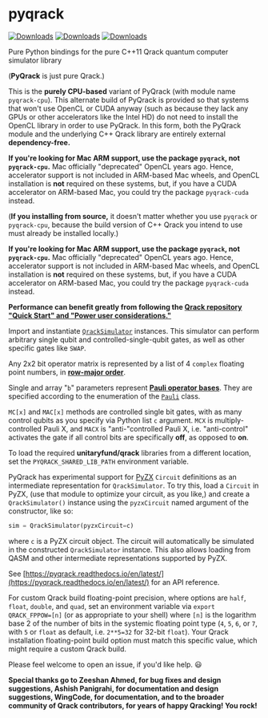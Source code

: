 # pyqrack
[![Downloads](https://pepy.tech/badge/pyqrack-cpu)](https://pepy.tech/project/pyqrack-cpu) [![Downloads](https://pepy.tech/badge/pyqrack-cpu/month)](https://pepy.tech/project/pyqrack-cpu) [![Downloads](https://static.pepy.tech/badge/pyqrack-cpu/week)](https://pepy.tech/project/pyqrack-cpu)

Pure Python bindings for the pure C++11 Qrack quantum computer simulator library

(**PyQrack** is just pure Qrack.)

This is the **purely CPU-based** variant of PyQrack (with module name `pyqrack-cpu`). This alternate build of PyQrack is provided so that systems that won't use OpenCL or CUDA anyway (such as because they lack any GPUs or other accelerators like the Intel HD) do not need to install the OpenCL library in order to use PyQrack. In this form, both the PyQrack module and the underlying C++ Qrack library are entirely external **dependency-free.**

**If you're looking for Mac ARM support, use the package `pyqrack`, not `pyqrack-cpu`.** Mac officially "deprecated" OpenCL years ago. Hence, accelerator support is not included in ARM-based Mac wheels, and OpenCL installation is **not** required on these systems, but, if you have a CUDA accelerator on ARM-based Mac, you could try the package `pyqrack-cuda` instead.

(**If you installing from source,** it doesn't matter whether you use `pyqrack` or `pyqrack-cpu`, because the build version of C++ Qrack you intend to use must already be installed locally.)

**If you're looking for Mac ARM support, use the package `pyqrack`, not `pyqrack-cpu`.** Mac officially "deprecated" OpenCL years ago. Hence, accelerator support is not included in ARM-based Mac wheels, and OpenCL installation is **not** required on these systems, but, if you have a CUDA accelerator on ARM-based Mac, you could try the package `pyqrack-cuda` instead.

**Performance can benefit greatly from following the [Qrack repository "Quick Start" and "Power user considerations."](https://github.com/unitaryfund/qrack/blob/main/README.md#quick-start)**

Import and instantiate [`QrackSimulator`](https://github.com/unitaryfund/pyqrack/blob/main/pyqrack/qrack_simulator.py) instances. This simulator can perform arbitrary single qubit and controlled-single-qubit gates, as well as other specific gates like `SWAP`.

Any 2x2 bit operator matrix is represented by a list of 4 `complex` floating point numbers, in [**row-major order**](https://en.wikipedia.org/wiki/Row-_and_column-major_order).

Single and array "`b`" parameters represent [**Pauli operator bases**](https://en.wikipedia.org/wiki/Pauli_matrices). They are specified according to the enumeration of the [`Pauli`](https://github.com/unitaryfund/pyqrack/blob/main/pyqrack/pauli.py) class.

`MC[x]` and `MAC[x]` methods are controlled single bit gates, with as many control qubits as you specify via Python list `c` argument. `MCX` is multiply-controlled Pauli X, and `MACX` is "anti-"controlled Pauli X, i.e. "anti-control" activates the gate if all control bits are specifically **off**, as opposed to **on**.

To load the required **unitaryfund/qrack** libraries from a different location, set the `PYQRACK_SHARED_LIB_PATH` environment variable.

PyQrack has experimental support for [PyZX](https://github.com/Quantomatic/pyzx) `Circuit` definitions as an intermediate representation for `QrackSimulator`. To try this, load a `Circuit` in PyZX, (use that module to optimize your circuit, as you like,) and create a `QrackSimulator()` instance using the `pyzxCircuit` named argument of the constructor, like so:

```python
sim = QrackSimulator(pyzxCircuit=c)
```

where `c` is a PyZX circuit object. The circuit will automatically be simulated in the constructed `QrackSimulator` instance. This also allows loading from QASM and other intermediate representations supported by PyZX.

See [https://pyqrack.readthedocs.io/en/latest/](https://pyqrack.readthedocs.io/en/latest/) for an API reference.

For custom Qrack build floating-point precision, where options are `half`, `float`, `double`, and `quad`, set an environment variable via `export QRACK_FPPOW=[n]` (or as appropriate to your shell) where `[n]` is the logarithm base 2 of the number of bits in the systemic floating point type (`4`, `5`, `6`, or `7`, with `5` or `float` as default, i.e. `2**5=32` for 32-bit `float`). Your Qrack installation floating-point build option must match this specific value, which might require a custom Qrack build.

Please feel welcome to open an issue, if you'd like help. 😃

**Special thanks go to Zeeshan Ahmed, for bug fixes and design suggestions, Ashish Panigrahi, for documentation and design suggestions, WingCode, for documentation, and to the broader community of Qrack contributors, for years of happy Qracking! You rock!**
